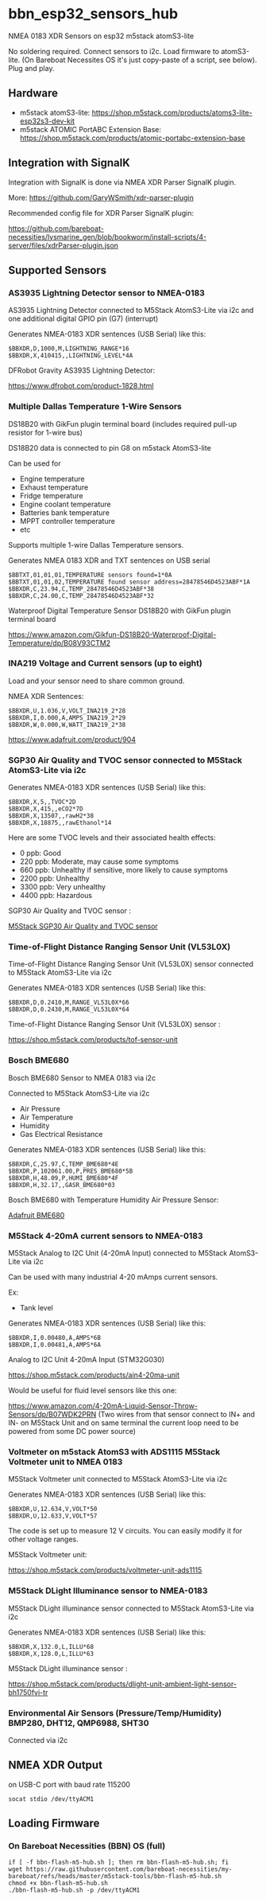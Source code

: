 # bbn_esp32_sensors_hub
NMEA 0183 XDR Sensors on esp32 m5stack atomS3-lite

No soldering required. Connect sensors to i2c. Load firmware to atomS3-lite.
(On Bareboat Necessites OS it's just copy-paste of a script, see below). Plug and play.

## Hardware

- m5stack atomS3-lite:  https://shop.m5stack.com/products/atoms3-lite-esp32s3-dev-kit
- m5stack ATOMIC PortABC Extension Base: https://shop.m5stack.com/products/atomic-portabc-extension-base

## Integration with SignalK

Integration with SignalK is done via NMEA XDR Parser SignalK plugin.

More: https://github.com/GaryWSmith/xdr-parser-plugin

Recommended config file for XDR Parser SignalK plugin:

https://github.com/bareboat-necessities/lysmarine_gen/blob/bookworm/install-scripts/4-server/files/xdrParser-plugin.json

## Supported Sensors

### AS3935 Lightning Detector sensor to NMEA-0183

AS3935 Lightning Detector connected to M5Stack AtomS3-Lite via i2c and one additional digital GPIO pin (G7) (interrupt)

Generates NMEA-0183 XDR sentences (USB Serial) like this:

````
$BBXDR,D,1000,M,LIGHTNING_RANGE*16
$BBXDR,X,410415,,LIGHTNING_LEVEL*4A
````

DFRobot Gravity AS3935 Lightning Detector:

https://www.dfrobot.com/product-1828.html

### Multiple Dallas Temperature 1-Wire Sensors


DS18B20 with GikFun plugin terminal board (includes required pull-up resistor for 1-wire bus)

DS18B20 data is connected to pin G8 on m5stack AtomS3-lite

Can be used for

- Engine temperature
- Exhaust temperature
- Fridge temperature
- Engine coolant temperature
- Batteries bank temperature
- MPPT controller temperature
- etc

Supports multiple 1-wire Dallas Temperature sensors.

Generates NMEA 0183 XDR and TXT sentences on USB serial 

````
$BBTXT,01,01,01,TEMPERATURE sensors found=1*0A
$BBTXT,01,01,02,TEMPERATURE found sensor address=28478546D4523ABF*1A
$BBXDR,C,23.94,C,TEMP_28478546D4523ABF*38
$BBXDR,C,24.00,C,TEMP_28478546D4523ABF*32
````

Waterproof Digital Temperature Sensor DS18B20 with GikFun plugin terminal board

https://www.amazon.com/Gikfun-DS18B20-Waterproof-Digital-Temperature/dp/B08V93CTM2

### INA219 Voltage and Current sensors (up to eight)

Load and your sensor need to share common ground.

NMEA XDR Sentences:

````
$BBXDR,U,1.036,V,VOLT_INA219_2*28
$BBXDR,I,0.000,A,AMPS_INA219_2*29
$BBXDR,W,0.000,W,WATT_INA219_2*38
````

https://www.adafruit.com/product/904


###  SGP30 Air Quality and TVOC sensor connected to M5Stack AtomS3-Lite via i2c

Generates NMEA-0183 XDR sentences (USB Serial) like this:

````
$BBXDR,X,5,,TVOC*2D
$BBXDR,X,415,,eCO2*7D
$BBXDR,X,13507,,rawH2*38
$BBXDR,X,18875,,rawEthanol*14
````

Here are some TVOC levels and their associated health effects:

- 0 ppb: Good
- 220 ppb: Moderate, may cause some symptoms
- 660 ppb: Unhealthy if sensitive, more likely to cause symptoms
- 2200 ppb: Unhealthy
- 3300 ppb: Very unhealthy
- 4400 ppb: Hazardous

SGP30 Air Quality and TVOC sensor :

[M5Stack SGP30 Air Quality and TVOC sensor](https://shop.m5stack.com/products/tvoc-eco2-gas-unit-sgp30)


### Time-of-Flight Distance Ranging Sensor Unit (VL53L0X) 

Time-of-Flight Distance Ranging Sensor Unit (VL53L0X) sensor connected to M5Stack AtomS3-Lite via i2c

Generates NMEA-0183 XDR sentences (USB Serial) like this:

````
$BBXDR,D,0.2410,M,RANGE_VL53L0X*66
$BBXDR,D,0.2430,M,RANGE_VL53L0X*64
````

Time-of-Flight Distance Ranging Sensor Unit (VL53L0X) sensor :

https://shop.m5stack.com/products/tof-sensor-unit


### Bosch BME680 

Bosch BME680 Sensor to NMEA 0183 via i2c

Connected to M5Stack AtomS3-Lite via i2c

- Air Pressure
- Air Temperature
- Humidity
- Gas Electrical Resistance

Generates NMEA-0183 XDR sentences (USB Serial) like this:

````
$BBXDR,C,25.97,C,TEMP_BME680*4E
$BBXDR,P,102061.00,P,PRES_BME680*5B
$BBXDR,H,48.09,P,HUMI_BME680*4F
$BBXDR,H,32.17,,GASR_BME680*03
````

Bosch BME680 with Temperature Humidity Air Pressure Sensor:

[Adafruit BME680](https://www.adafruit.com/product/3660)


### M5Stack 4-20mA current sensors to NMEA-0183

M5Stack Analog to I2C Unit (4-20mA Input) connected to M5Stack AtomS3-Lite via i2c

Can be used with many industrial 4-20 mAmps current sensors.

Ex:
- Tank level

Generates NMEA-0183 XDR sentences (USB Serial) like this:

````
$BBXDR,I,0.00480,A,AMPS*6B
$BBXDR,I,0.00481,A,AMPS*6A
````

Analog to I2C Unit 4-20mA Input (STM32G030)

https://shop.m5stack.com/products/ain4-20ma-unit

Would be useful for fluid level sensors like this one:

https://www.amazon.com/4-20mA-Liquid-Sensor-Throw-Sensors/dp/B07WDK2PRN
(Two wires from that sensor connect to IN+ and IN- on M5Stack Unit and on same terminal the current loop need to be powered from some DC power source)


### Voltmeter on m5stack AtomS3 with ADS1115 M5Stack Voltmeter unit to NMEA 0183


M5Stack Voltmeter unit connected to M5Stack AtomS3-Lite via i2c

Generates NMEA-0183 XDR sentences (USB Serial) like this:

````
$BBXDR,U,12.634,V,VOLT*50
$BBXDR,U,12.633,V,VOLT*57
````

The code is set up to measure 12 V circuits. You can easily modify it for other voltage ranges.

M5Stack Voltmeter unit:

https://shop.m5stack.com/products/voltmeter-unit-ads1115


### M5Stack DLight Illuminance sensor to NMEA-0183

M5Stack DLight illuminance sensor connected to M5Stack AtomS3-Lite via i2c

Generates NMEA-0183 XDR sentences (USB Serial) like this:

````
$BBXDR,X,132.0,L,ILLU*68
$BBXDR,X,128.0,L,ILLU*63
````

M5Stack DLight illuminance sensor :

https://shop.m5stack.com/products/dlight-unit-ambient-light-sensor-bh1750fvi-tr

### Environmental Air Sensors (Pressure/Temp/Humidity) BMP280, DHT12, QMP6988, SHT30

Connected via i2c

## NMEA XDR Output

on USB-C port with baud rate 115200

````
socat stdio /dev/ttyACM1
````

## Loading Firmware

### On Bareboat Necessities (BBN) OS (full)

````
if [ -f bbn-flash-m5-hub.sh ]; then rm bbn-flash-m5-hub.sh; fi
wget https://raw.githubusercontent.com/bareboat-necessities/my-bareboat/refs/heads/master/m5stack-tools/bbn-flash-m5-hub.sh
chmod +x bbn-flash-m5-hub.sh 
./bbn-flash-m5-hub.sh -p /dev/ttyACM1
````


